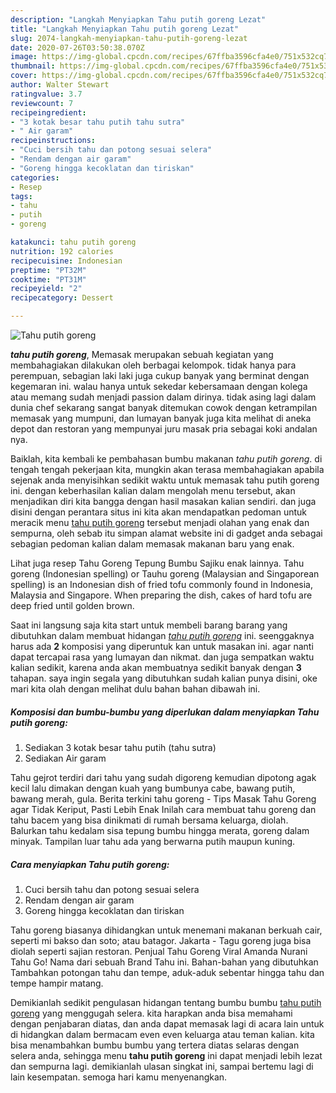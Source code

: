 ```yaml
---
description: "Langkah Menyiapkan Tahu putih goreng Lezat"
title: "Langkah Menyiapkan Tahu putih goreng Lezat"
slug: 2074-langkah-menyiapkan-tahu-putih-goreng-lezat
date: 2020-07-26T03:50:38.070Z
image: https://img-global.cpcdn.com/recipes/67ffba3596cfa4e0/751x532cq70/tahu-putih-goreng-foto-resep-utama.jpg
thumbnail: https://img-global.cpcdn.com/recipes/67ffba3596cfa4e0/751x532cq70/tahu-putih-goreng-foto-resep-utama.jpg
cover: https://img-global.cpcdn.com/recipes/67ffba3596cfa4e0/751x532cq70/tahu-putih-goreng-foto-resep-utama.jpg
author: Walter Stewart
ratingvalue: 3.7
reviewcount: 7
recipeingredient:
- "3 kotak besar tahu putih tahu sutra"
- " Air garam"
recipeinstructions:
- "Cuci bersih tahu dan potong sesuai selera"
- "Rendam dengan air garam"
- "Goreng hingga kecoklatan dan tiriskan"
categories:
- Resep
tags:
- tahu
- putih
- goreng

katakunci: tahu putih goreng 
nutrition: 192 calories
recipecuisine: Indonesian
preptime: "PT32M"
cooktime: "PT31M"
recipeyield: "2"
recipecategory: Dessert

---
```



![Tahu putih goreng](https://img-global.cpcdn.com/recipes/67ffba3596cfa4e0/751x532cq70/tahu-putih-goreng-foto-resep-utama.jpg)

<b><i>tahu putih goreng</i></b>, Memasak merupakan sebuah kegiatan yang membahagiakan dilakukan oleh berbagai kelompok. tidak hanya para perempuan, sebagian laki laki juga cukup banyak yang berminat dengan kegemaran ini. walau hanya untuk sekedar kebersamaan dengan kolega atau memang sudah menjadi passion dalam dirinya. tidak asing lagi dalam dunia chef sekarang sangat banyak ditemukan cowok dengan ketrampilan memasak yang mumpuni, dan lumayan banyak juga kita melihat di aneka depot dan restoran yang mempunyai juru masak pria sebagai koki andalan nya.

Baiklah, kita kembali ke pembahasan bumbu makanan <i>tahu putih goreng</i>. di tengah tengah pekerjaan kita, mungkin akan terasa membahagiakan apabila sejenak anda menyisihkan sedikit waktu untuk memasak tahu putih goreng ini. dengan keberhasilan kalian dalam mengolah menu tersebut, akan menjadikan diri kita bangga dengan hasil masakan kalian sendiri. dan juga disini dengan perantara situs ini kita akan mendapatkan pedoman untuk meracik menu <u>tahu putih goreng</u> tersebut menjadi olahan yang enak dan sempurna, oleh sebab itu simpan alamat website ini di gadget anda sebagai sebagian pedoman kalian dalam memasak makanan baru yang enak.

Lihat juga resep Tahu Goreng Tepung Bumbu Sajiku enak lainnya. Tahu goreng (Indonesian spelling) or Tauhu goreng (Malaysian and Singaporean spelling) is an Indonesian dish of fried tofu commonly found in Indonesia, Malaysia and Singapore. When preparing the dish, cakes of hard tofu are deep fried until golden brown.


Saat ini langsung saja kita start untuk membeli barang barang yang dibutuhkan dalam membuat hidangan <u><i>tahu putih goreng</i></u> ini. seenggaknya harus ada <b>2</b> komposisi yang diperuntuk kan untuk masakan ini. agar nanti dapat tercapai rasa yang lumayan dan nikmat. dan juga sempatkan waktu kalian sedikit, karena anda akan membuatnya sedikit banyak dengan <b>3</b> tahapan. saya ingin segala yang dibutuhkan sudah kalian punya disini, oke mari kita olah dengan melihat dulu bahan bahan dibawah ini.

<!--inarticleads1-->

##### Komposisi dan bumbu-bumbu yang diperlukan dalam menyiapkan Tahu putih goreng:

1. Sediakan 3 kotak besar tahu putih (tahu sutra)
1. Sediakan  Air garam


Tahu gejrot terdiri dari tahu yang sudah digoreng kemudian dipotong agak kecil lalu dimakan dengan kuah yang bumbunya cabe, bawang putih, bawang merah, gula. Berita terkini tahu goreng - Tips Masak Tahu Goreng agar Tidak Keriput, Pasti Lebih Enak Inilah cara membuat tahu goreng dan tahu bacem yang bisa dinikmati di rumah bersama keluarga, diolah. Balurkan tahu kedalam sisa tepung bumbu hingga merata, goreng dalam minyak. Tampilan luar tahu ada yang berwarna putih maupun kuning. 

<!--inarticleads2-->

##### Cara menyiapkan Tahu putih goreng:

1. Cuci bersih tahu dan potong sesuai selera
1. Rendam dengan air garam
1. Goreng hingga kecoklatan dan tiriskan


Tahu goreng biasanya dihidangkan untuk menemani makanan berkuah cair, seperti mi bakso dan soto; atau batagor. Jakarta - Tagu goreng juga bisa diolah seperti sajian restoran. Penjual Tahu Goreng Viral Amanda Nurani Tahu Go! Nama dari sebuah Brand Tahu ini. Bahan-bahan yang dibutuhkan Tambahkan potongan tahu dan tempe, aduk-aduk sebentar hingga tahu dan tempe hampir matang. 

Demikianlah sedikit pengulasan hidangan tentang bumbu bumbu <u>tahu putih goreng</u> yang menggugah selera. kita harapkan anda bisa memahami dengan penjabaran diatas, dan anda dapat memasak lagi di acara lain untuk di hidangkan dalam bermacam even even keluarga atau teman kalian. kita bisa menambahkan bumbu bumbu yang tertera diatas selaras dengan selera anda, sehingga menu <b>tahu putih goreng</b> ini dapat menjadi lebih lezat dan sempurna lagi. demikianlah ulasan singkat ini, sampai bertemu lagi di lain kesempatan. semoga hari kamu menyenangkan.
